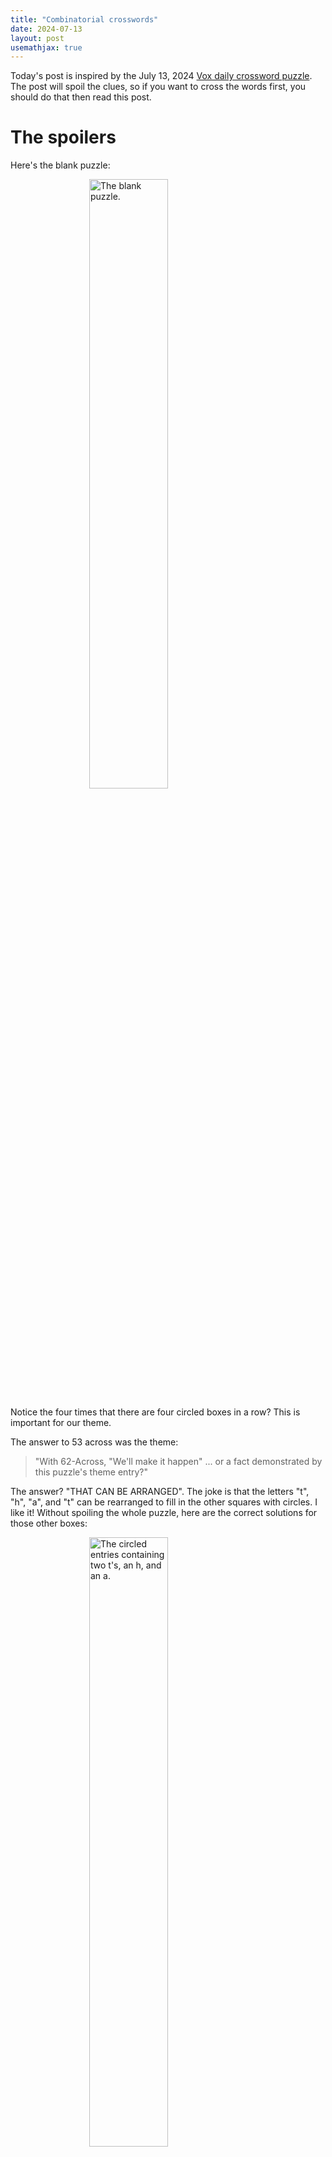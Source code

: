 ```yaml
---
title: "Combinatorial crosswords"
date: 2024-07-13
layout: post
usemathjax: true
---
```


Today's post is inspired by the July 13, 2024 [Vox daily crossword puzzle](https://www.vox.com/21523212/crossword-puzzles-free-daily-printable).
The post will spoil the clues, so if you want to cross the words first, you should do that then read this post.

# The spoilers

Here's the blank puzzle:

<img 
    style="display: block; 
           margin-left: auto;
           margin-right: auto;
           width: 50%;"
    src="/todayilearned/assets/2024-07-13/circles.png" 
    alt="The blank puzzle.">

Notice the four times that there are four circled boxes in a row? This is important for our theme.

The answer to 53 across was the theme:  

> "With 62-Across, "We'll make it happen" ... or a fact demonstrated by this puzzle's theme entry?"

The answer? "THAT CAN BE ARRANGED". 
The joke is that the letters "t", "h", "a", and "t" can be rearranged to fill in the other squares with circles.
I like it!
Without spoiling the whole puzzle, here are the correct solutions for those other boxes:

<img 
    style="display: block; 
           margin-left: auto;
           margin-right: auto;
           width: 50%;"
    src="/todayilearned/assets/2024-07-13/circles.png" 
    alt="The circled entries containing two t's, an h, and an a.">

# A first question

Here, the puzzle maker included 4 of the possible ways to rearrange "that". Did they include all of them?
Phrasing this as a question in a first course on probability or discrete math is "how many possible ways are there to rearrange the letters in that"? 
Is that number 4?

The naive first answer someone might say is "24"; there are 4 choices for the first letter, then 3 for the second, then two for the third, and then we have to use the last letter remaining. In other words there are \\(4! = 4\cdot 3 \cdot 2 \cdot 1 = 24\\) ways.
I'd argue that 24 is the right answer for asking how to rearrange "That", but *not* "that".
Why? Because two lowercase t's are indistinguishable. I do want to think of "thaT" and "That" as different arrangements of the letters, but when the letters are all lowercase, "that" and "that" are the same.

If I take any rearrangement of "that", and want to capitalize exactly one of the t's, there are two ways to do it. 
For example, take the rearrangement in the top part of the puzzle: "thta". I could get "Thta" or "thTa" out of it.
So there are two rearrangements of "That" for every rearrangement of "that."
If we use the variable \\(T\\) to describe the number of rearrangements of "That", and the variable \\(t\\) to describe the number of rearrangements of "that", then the statement

>So there are two rearrangements of "That" for every rearrangement of "that."

is equivalent to the equation \\(2\cdot t = T\\).
So we can solve for \\(2 \cdot t = 24\\) to see that there are \\(12\\) ways to rearrange "that".
It does seem like it would be hard to fit all 12 ways into a single 15-by-15 crossword grid...

# A harder question

The Mississippi river runs through the heart of the University of Minnesota campus dividing it into the "East Bank" and "West Bank". How many ways are there to rearrange the word "Mississippi"? (Since there is only one "M" it is okay that I have capitalized it.)

We *could* answer the question using the same technique we used to answer the question about rearrangements of "that". If we wanted to do that, we have a lot more bookkeeping to do.
For example, there are four i's in Mississippi. 
So that means that every configuration of i's comes from \\(4!\\) different (naive) rearrangements of the letters.
But it gets even harder because now there are multiple i's and multiple s's *and* multiple p's. 
One way to make all of this bookkeeping easier is to think about how to encorporate formal mathematical notions of symmetry into the picture.
Let's introduce these formal mathematical notions before we return to rearranging the Mississippi.

# Mathematical symmetry

The fundamental structure that mathematicians use to capture symmetry is called a "group."
Groups have two pieces of information: the elements, and the operation. The operation takes two elements, and tells us how to combine them to get a new element. (There is actually a little bit more to say if I wanted to be completely precise, but you can read about that on [Wikipedia](https://en.wikipedia.org/wiki/Group_(mathematics))).

To make this a little closer to home, I want to point out that there is one group that you work with **every single day**. 
That group is called \\(\mathbb{Z}/24\\).
The elements are the numbers \\(0,1,2,3,\\) and so on, up to and including \\(23\\). 
The operation is simple to describe: add the two numbers together. 
So for example \\(3 + 7 = 10\\) in the group. 
We took two numbers \\(3\\) and \\(7\\) and combine them to create our new number \\(10\\). All of these numbers are elements of the group. 
Another example: lets combine \\(2\\) and \\(22\\). 
We see that \\(22 + 2 = 24\\).
Oh no! \\(24\\) is not an element of the group! What do we do??

The answer is the same as if you get asked to go to a two-hour show that starts at 10pm (22h in 24-hour time). You will get done at midnight, or 0h in 24-hour time.

What about \\(21 + 8\\)?
That has the same answer as the question, if I go to bed at 9pm (21h), what time will I wake up, after 8 hours of sleep?
In either case, the answer is \\(5\\).

Now that you know what the group \\(\mathbb{Z}/24\\) is, you could very reasonably ask the question, "how in the world does this encode symmetry?"
Well in this case, it encodes the rotational symmetry of the hour ticks on a 24-hour clock like this one:

<img 
    style="display: block; 
           margin-left: auto;
           margin-right: auto;
           width: 50%;"
    src="/todayilearned/assets/2024-07-13/clock24.png" 
    alt="A 24-hour clock.">

(Image from Wikipedia, courtesy of Christine Matthews under the Creative Commons Attribution-Share Alike 2.0 Generic license)

Usually we think about the hand on a clock moving, but Albert Einstien, who discovered the theory of relativity, would have told us that we can think of the clock itself moving, with the hand always pointing straight up like it was midnight, then every hour, the clock would rotate counter clockwise one tick. So the group \\(\mathbb{Z}/24\\) encodes the symmetry of the hours in the day.

Since \\(\mathbb{Z}/24\\) encodes the symmetry of hours in the day, and 12-hour clocks encode the information of hours in the day, \\(\mathbb{Z}/24\\) should somehow be related to the symmetry of a 12-hour clock. 
But there is something funny that happens here! 
On the twelve hour clock, the symmetry of the hours doubles up! 
We can follow the same rule that the group \\(\mathbb{Z}/24\\) encodes the symmetries of a 12-hour clock by rotating it every hour.

do my own picture here.

But now here, once we have gone up to twelve, we end up back at the same place! 
This gives us a very special collection of elements of \\(\mathbb{Z}/24\\) called "the stabilizer of the action on the 12-hour clock." 
Those elements are \\(0, 12\\). 
Notice that they have the special property that if I add them together in any way, my set doesn't get any bigger!
This says that \\(0, 12\\) is a "subgroup" of 
In more elementary terms, what this is saying is that, even though there are 24 hours in the day, if you add 12, you stay at the "same time": 12 hours after 6 o'clock is still 6 o'clock.

Even though \\(\mathbb{Z}/24\\) has 24 elements, it still encodes the symmetry of a 12 hour clock. 
This is not a problem at all. 
In fact, it is very helpful to us. 
The possible configurations of the 12 hour clock could be mathematically called the "orbit" of the \\(\mathbb{Z}/24\\) action on the clock. 
Notice the fact that the size of the "stabilizer" is \\(2\\), the size of the "orbit" is \\(12\\), and the size of the group is \\(24 = 2 \cdot 12\\).

This is not a coincidence! The so-called "orbit stabilizer theorem" says that the size of the orbit, times the size of the stabilizer will *always* be the size of the group.

# Bringing it back to "that" and "Mississippi"

When we talk about rearrangements of a bunch of letters, there is a specific group we want to bring into the picture. That group is called the "symmetric group." 
While all groups encode symmetry, the "symmetric group" is in some sense the "biggest, most symmetric of all the symmetries."
There is a way to say that precisely, but it isn't important to us right now, so I don't want to worry about it. 

What I want to say right now is, in the same way that I defined \\(\mathbb{Z}/24\\) as the symmetries of hours in the day, the symmetric group tells us all the ways to rearrange the letters in a word when all letters are distinct.
It depends on the number of letters in the word, so we call it \\(S_n\\), where \\(n\\) is the number of letters in the word.
We saw in the example of "That" with a capital "T", that there were 24 possible rearrangements of 4 distinct letters. So that tells us that \\(S_4\\) has 24 elements. (It is not the same as \\(\mathbb{Z}/24\\), it is just a numerical coincidence.)

On the other hand, when we worked with the lowercase "that", there were two letters that were the same. In this case, the "orbit" is all of the possible rearrangements, and the "stabilizer" is the collection of elements which preserve "that".
The there are two things that stabilize "that": the "do-nothing" symmetry, and the symmetry that tells us to swap the first and fourth letters ("thaT" symmetry).

So the orbit-stabilizer theorem tells us that there are \\(24/2\\ = 12\\) possible ways to rearrange the word "that."

Now we have the technology to answer the question of how many ways are there to write "Mississippi"?
There are 11 letters in total, so we want to start with the group \\(S_{11}\\).
There are \\(39916800\\) elements of \\(S_{11}\\).
Thankfully, there aren't quite that many ways to rearrange "Mississippi."

There are 4 "i's", 4 "s's" and 2 "p's". That means that the stabilizer consists of all ways to rearrange the "i's" (which on its own is \\(S_4\\)), all ways to rearrange the "s's" (alone, another \\(S_4\\)), and the ways to swap or not swap the "p's" (on its own \\(S_2\\)).

Since they all occur at once, we combine them into a bigger stabilizer subgroup that we call \\(S_4 \times S_4 \times S_2\\). The \\(\times\\) is an appropriate notation, because this group \\(S_4 \times S_4\times S_2\\) has \\(24 \cdot 24 \cdot 2 = 1152\\) elements. (At this point it isn't important exactly what the exact structure of \\(S_4 \times S_4\times S_2\\) is, just that it has 1152 elements.)
So the orbit stabilizer theorem tells us that the number of ways to rearrange "Mississippi" is
\\[ \frac{39916800}{1152} = 34650. \\]

I'll let you list them all if you want, but I think this is a much easier way to count them than to list them out.




